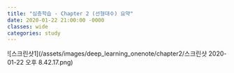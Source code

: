 ```yaml
---
title: "심층학습 - Chapter 2 (선형대수) 요약"
date: 2020-01-22 21:00:00 -0000
classes: wide
categories: study
---
```


![스크린샷1](/assets/images/deep_learning_onenote/chapter2/스크린샷 2020-01-22 오후 8.42.17.png)
